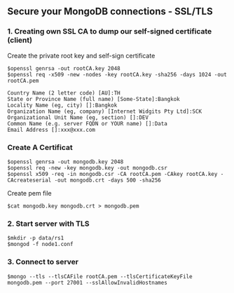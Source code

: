 ## Secure your MongoDB connections - SSL/TLS

### 1. Creating own SSL CA to dump our self-signed certificate (client)

Create the private root key and self-sign certificate
```
$openssl genrsa -out rootCA.key 2048
$openssl req -x509 -new -nodes -key rootCA.key -sha256 -days 1024 -out rootCA.pem

Country Name (2 letter code) [AU]:TH
State or Province Name (full name) [Some-State]:Bangkok
Locality Name (eg, city) []:Bangkok
Organization Name (eg, company) [Internet Widgits Pty Ltd]:SCK
Organizational Unit Name (eg, section) []:DEV
Common Name (e.g. server FQDN or YOUR name) []:Data
Email Address []:xxx@xxx.com
```

### Create A Certificat
```
$openssl genrsa -out mongodb.key 2048
$openssl req -new -key mongodb.key -out mongodb.csr
$openssl x509 -req -in mongodb.csr -CA rootCA.pem -CAkey rootCA.key -CAcreateserial -out mongodb.crt -days 500 -sha256
```

Create pem file
```
$cat mongodb.key mongodb.crt > mongodb.pem
```

### 2. Start server with TLS
```
$mkdir -p data/rs1
$mongod -f node1.conf
```

### 3. Connect to server
```
$mongo --tls --tlsCAFile rootCA.pem --tlsCertificateKeyFile mongodb.pem --port 27001 --sslAllowInvalidHostnames
```

